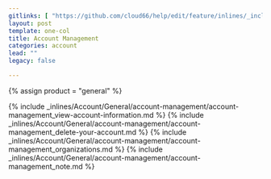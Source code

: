 ```yaml
---
gitlinks: [ "https://github.com/cloud66/help/edit/feature/inlines/_includes/_inlines/Account/General/account-management/account-management_view-account-information.md", "https://github.com/cloud66/help/edit/feature/inlines/_includes/_inlines/Account/General/account-management/account-management_delete-your-account.md", "https://github.com/cloud66/help/edit/feature/inlines/_includes/_inlines/Account/General/account-management/account-management_organizations.md", "https://github.com/cloud66/help/edit/feature/inlines/_includes/_inlines/Account/General/account-management/account-management_note.md" ]
layout: post
template: one-col
title: Account Management
categories: account
lead: ""
legacy: false

---
```

{% assign product = "general" %}

{% include _inlines/Account/General/account-management/account-management_view-account-information.md %}
{% include _inlines/Account/General/account-management/account-management_delete-your-account.md %}
{% include _inlines/Account/General/account-management/account-management_organizations.md %}
{% include _inlines/Account/General/account-management/account-management_note.md %}
